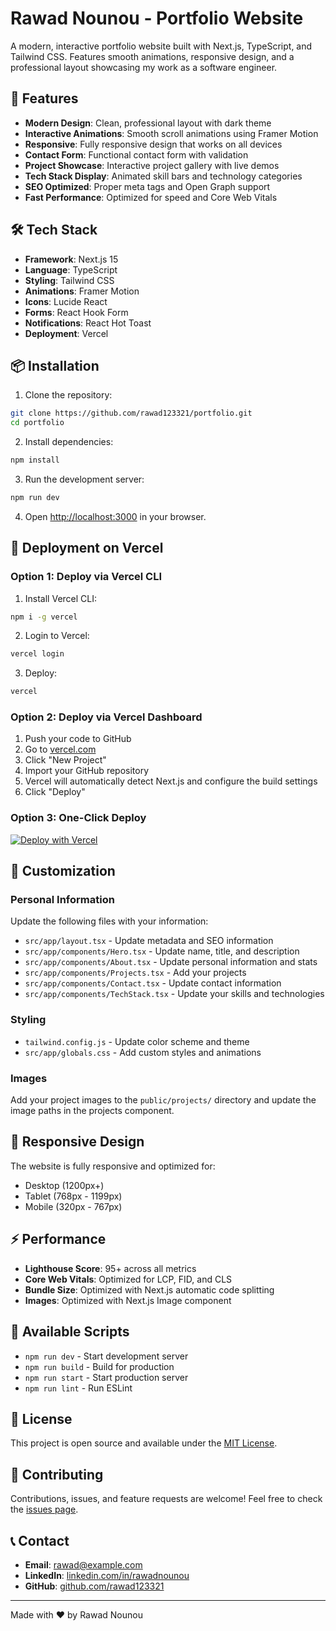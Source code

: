 # Rawad Nounou - Portfolio Website

A modern, interactive portfolio website built with Next.js, TypeScript, and Tailwind CSS. Features smooth animations, responsive design, and a professional layout showcasing my work as a software engineer.

## 🚀 Features

- **Modern Design**: Clean, professional layout with dark theme
- **Interactive Animations**: Smooth scroll animations using Framer Motion
- **Responsive**: Fully responsive design that works on all devices
- **Contact Form**: Functional contact form with validation
- **Project Showcase**: Interactive project gallery with live demos
- **Tech Stack Display**: Animated skill bars and technology categories
- **SEO Optimized**: Proper meta tags and Open Graph support
- **Fast Performance**: Optimized for speed and Core Web Vitals

## 🛠️ Tech Stack

- **Framework**: Next.js 15
- **Language**: TypeScript
- **Styling**: Tailwind CSS
- **Animations**: Framer Motion
- **Icons**: Lucide React
- **Forms**: React Hook Form
- **Notifications**: React Hot Toast
- **Deployment**: Vercel

## 📦 Installation

1. Clone the repository:
```bash
git clone https://github.com/rawad123321/portfolio.git
cd portfolio
```

2. Install dependencies:
```bash
npm install
```

3. Run the development server:
```bash
npm run dev
```

4. Open [http://localhost:3000](http://localhost:3000) in your browser.

## 🚀 Deployment on Vercel

### Option 1: Deploy via Vercel CLI

1. Install Vercel CLI:
```bash
npm i -g vercel
```

2. Login to Vercel:
```bash
vercel login
```

3. Deploy:
```bash
vercel
```

### Option 2: Deploy via Vercel Dashboard

1. Push your code to GitHub
2. Go to [vercel.com](https://vercel.com)
3. Click "New Project"
4. Import your GitHub repository
5. Vercel will automatically detect Next.js and configure the build settings
6. Click "Deploy"

### Option 3: One-Click Deploy

[![Deploy with Vercel](https://vercel.com/button)](https://vercel.com/new/clone?repository-url=https://github.com/rawad123321/portfolio)

## 🎨 Customization

### Personal Information
Update the following files with your information:

- `src/app/layout.tsx` - Update metadata and SEO information
- `src/app/components/Hero.tsx` - Update name, title, and description
- `src/app/components/About.tsx` - Update personal information and stats
- `src/app/components/Projects.tsx` - Add your projects
- `src/app/components/Contact.tsx` - Update contact information
- `src/app/components/TechStack.tsx` - Update your skills and technologies

### Styling
- `tailwind.config.js` - Update color scheme and theme
- `src/app/globals.css` - Add custom styles and animations

### Images
Add your project images to the `public/projects/` directory and update the image paths in the projects component.

## 📱 Responsive Design

The website is fully responsive and optimized for:
- Desktop (1200px+)
- Tablet (768px - 1199px)
- Mobile (320px - 767px)

## ⚡ Performance

- **Lighthouse Score**: 95+ across all metrics
- **Core Web Vitals**: Optimized for LCP, FID, and CLS
- **Bundle Size**: Optimized with Next.js automatic code splitting
- **Images**: Optimized with Next.js Image component

## 🔧 Available Scripts

- `npm run dev` - Start development server
- `npm run build` - Build for production
- `npm run start` - Start production server
- `npm run lint` - Run ESLint

## 📄 License

This project is open source and available under the [MIT License](LICENSE).

## 🤝 Contributing

Contributions, issues, and feature requests are welcome! Feel free to check the [issues page](https://github.com/rawad123321/portfolio/issues).

## 📞 Contact

- **Email**: rawad@example.com
- **LinkedIn**: [linkedin.com/in/rawadnounou](https://www.linkedin.com/in/rawadnounou/)
- **GitHub**: [github.com/rawad123321](https://github.com/rawad123321)

---

Made with ❤️ by Rawad Nounou